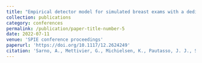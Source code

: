 ```yaml
---
title: "Empirical detector model for simulated breast exams with a dedicated breast CT scanner"
collection: publications
category: conferences
permalink: /publication/paper-title-number-5
date: 2022-07-11
venue: 'SPIE conference proceedings'
paperurl: 'https://doi.org/10.1117/12.2624249'
citation: 'Sarno, A., Mettivier, G., Michielsen, K., Pautasso, J. J., Sechopoulos, I., & Russo, P. (2022, July). Empirical detector model for simulated breast exams with a dedicated breast CT scanner. In 16th International Workshop on Breast Imaging (IWBI2022) (Vol. 12286, pp. 23-28). SPIE.'
---
```

